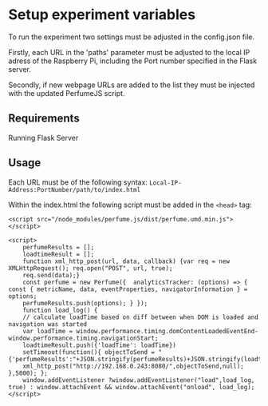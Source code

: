 # Setup experiment variables
To run the experiment two settings must be adjusted in the config.json file. 

Firstly, each URL in the 'paths' parameter must be adjusted to the local IP adress of the Raspberry Pi, including the Port number specified in the Flask server.

Secondly, if new webpage URLs are added to the list they must be injected with the updated PerfumeJS script.

## Requirements
Running Flask Server

## Usage
Each URL must be of the following syntax: ``Local-IP-Address:PortNumber/path/to/index.html``

Within the index.html the following script must be added in the ``<head>`` tag:

``<script src="/node_modules/perfume.js/dist/perfume.umd.min.js"></script>``
    
    <script>
        perfumeResults = [];
        loadtimeResult = [];
        function xml_http_post(url, data, callback) {var req = new XMLHttpRequest(); req.open("POST", url, true); 
        req.send(data);} 
        const perfume = new Perfume({  analyticsTracker: (options) => {    const { metricName, data, eventProperties, navigatorInformation } = options; 
        perfumeResults.push(options); } });
        function load_log() {
        // calculate loadTime based on diff between when DOM is loaded and navigation was started
        var loadTime = window.performance.timing.domContentLoadedEventEnd- window.performance.timing.navigationStart;
        loadtimeResult.push({'loadTime': loadTime})
        setTimeout(function(){ objectToSend = "{'perfumeResults':"+JSON.stringify(perfumeResults)+JSON.stringify(loadtimeResult)+"}"; 
        xml_http_post("http://192.168.0.243:8080/",objectToSend,null); },5000); };
        window.addEventListener ?window.addEventListener("load",load_log, true) : window.attachEvent && window.attachEvent("onload", load_log);
    </script>
